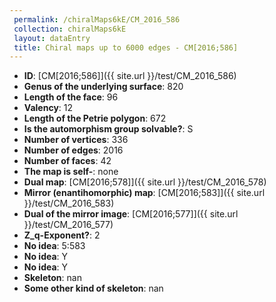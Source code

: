 ```yaml
--- 
 permalink: /chiralMaps6kE/CM_2016_586 
 collection: chiralMaps6kE
 layout: dataEntry
 title: Chiral maps up to 6000 edges - CM[2016;586]
---
```


- **ID**: [CM[2016;586]]({{ site.url }}/test/CM_2016_586)
- **Genus of the underlying surface**: 820
- **Length of the face**: 96
- **Valency**: 12
- **Length of the Petrie polygon**: 672
- **Is the automorphism group solvable?**: S
- **Number of vertices**: 336
- **Number of edges**: 2016
- **Number of faces**: 42
- **The map is self-**: none
- **Dual map**: [CM[2016;578]]({{ site.url }}/test/CM_2016_578)
- **Mirror (enantihomorphic) map**: [CM[2016;583]]({{ site.url }}/test/CM_2016_583)
- **Dual of the mirror image**: [CM[2016;577]]({{ site.url }}/test/CM_2016_577)
- **Z_q-Exponent?**: 2
- **No idea**:  5:583
- **No idea**: Y
- **No idea**: Y
- **Skeleton**: nan
- **Some other kind of skeleton**: nan
